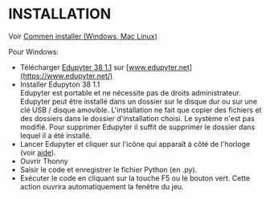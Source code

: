 # INSTALLATION

Voir [Commen installer (Windows, Mac Linux)](https://github.com/kitao/pyxel/blob/main/doc/README.fr.md#comment-installer)

Pour Windows:

* Télécharger [Edupyter 38 1.1](https://github.com/edupyter/EDUPYTER38/releases/download/v1.1/EDUPYTER-38-1.1-setup.exe) sur [www.edupyter.net](https://www.edupyter.net/)
* Installer Edupyton 38 1.1\
Edupyter est portable et ne nécessite pas de droits administrateur. Edupyter peut être installé dans un dossier sur le disque dur ou sur une clé USB / disque amovible. L'installation ne fait que copier des fichiers et des dossiers dans le dossier d'installation choisi. Le système n'est pas modifié. Pour supprimer Edupyter il suffit de supprimer le dossier dans lequel il a été installé.
* Lancer Edupyter et cliquer sur l'icône qui apparaît à côté de l'horloge (voir [aide](https://raw.githubusercontent.com/edupyter/documentation/main/edupyter-help.png)).
* Ouvrir Thonny
* Saisir le code et enregistrer le fichier Python (en .py).
* Exécuter le code en cliquant sur la touche F5 ou le bouton vert. Cette action ouvrira automatiquement la fenêtre du jeu.
